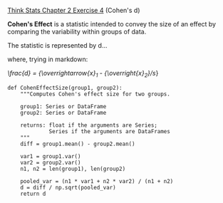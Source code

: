 [Think Stats Chapter 2 Exercise 4](http://greenteapress.com/thinkstats2/html/thinkstats2003.html#toc24) (Cohen's d)

**Cohen's Effect** is a statistic intended to convey the size of an effect by comparing the variability within groups of data.

The statistic is represented by d...

where, trying in markdown:

*\frac{d} = {\overrightarrow{x}<sub>1</sub> - {\overright{x}<sub>2</sub>}/s*}

```{python3}
def CohenEffectSize(group1, group2):
    """Computes Cohen's effect size for two groups.
    
    group1: Series or DataFrame
    group2: Series or DataFrame
    
    returns: float if the arguments are Series;
             Series if the arguments are DataFrames
    """
    diff = group1.mean() - group2.mean()

    var1 = group1.var()
    var2 = group2.var()
    n1, n2 = len(group1), len(group2)

    pooled_var = (n1 * var1 + n2 * var2) / (n1 + n2)
    d = diff / np.sqrt(pooled_var)
    return d
   
```
